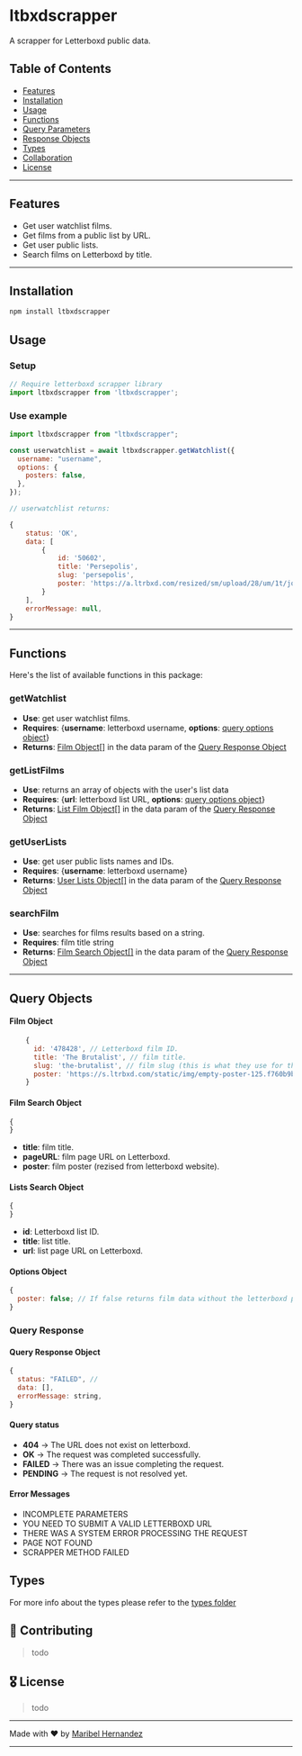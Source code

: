 # ltbxdscrapper

A scrapper for Letterboxd public data.

## Table of Contents

- [Features](#features)
- [Installation](#installation)
- [Usage](#usage)
- [Functions](#functions)
- [Query Parameters](#query-parameters)
- [Response Objects](#response-objects)
- [Types](#types)
- [Collaboration](#collaboration)
- [License](#license)

---

## Features

- Get user watchlist films.
- Get films from a public list by URL.
- Get user public lists.
- Search films on Letterboxd by title.

---

## Installation

```bash
npm install ltbxdscrapper
```

## Usage

### Setup

```javascript
// Require letterboxd scrapper library
import ltbxdscrapper from 'ltbxdscrapper';
```

### Use example

```javascript
import ltbxdscrapper from "ltbxdscrapper";

const userwatchlist = await ltbxdscrapper.getWatchlist({
  username: "username",
  options: {
    posters: false,
  },
});

// userwatchlist returns:

{
    status: 'OK',
    data: [
        {
            id: '50602',
            title: 'Persepolis',
            slug: 'persepolis',
            poster: 'https://a.ltrbxd.com/resized/sm/upload/28/um/1t/jq/dYvyF1RlNokAd1N7Nek0vDpYsV6-0-125-0-187-crop.jpg?v=fc5d71c744'
        }
    ],
    errorMessage: null,
}
```

---

## Functions

Here's the list of available functions in this package:

### getWatchlist

- **Use**: get user watchlist films.
- **Requires**: {**username**: letterboxd username, **options**: <a href="https://github.com/codebymaribel/ltbxd-scrapper?tab=readme-ov-file#options-object">query options object</a>}
- **Returns**: <a href="https://github.com/codebymaribel/ltbxd-scrapper?tab=readme-ov-file#film-object">Film Object[]</a> in the data param of the <a href="https://github.com/codebymaribel/ltbxd-scrapper?tab=readme-ov-file#options-object">Query Response Object</a>

### getListFilms

- **Use**: returns an array of objects with the user's list data
- **Requires**: {**url**: letterboxd list URL, **options**: <a href="https://github.com/codebymaribel/ltbxd-scrapper?tab=readme-ov-file#options-object">query options object</a>}
- **Returns**: <a href="https://google.com">List Film Object[]</a> in the data param of the <a href="https://github.com/codebymaribel/ltbxd-scrapper?tab=readme-ov-file#options-object">Query Response Object</a>

### getUserLists

- **Use**: get user public lists names and IDs.
- **Requires**: {**username**: letterboxd username}
- **Returns**: <a href="#lists-search-object">User Lists Object[]</a> in the data param of the <a href="https://github.com/codebymaribel/ltbxd-scrapper?tab=readme-ov-file#options-object">Query Response Object</a>

### searchFilm

- **Use**: searches for films results based on a string.
- **Requires**: film title string
- **Returns**: <a href="#film-search-object"> Film Search Object[]</a> in the data param of the <a href="https://github.com/codebymaribel/ltbxd-scrapper?tab=readme-ov-file#options-object">Query Response Object</a>

---

## Query Objects

#### Film Object

```javascript
    {
      id: '478428', // Letterboxd film ID.
      title: 'The Brutalist', // film title.
      slug: 'the-brutalist', // film slug (this is what they use for the films URL).
      poster: 'https://s.ltrbxd.com/static/img/empty-poster-125.f760b9b5.png' // film poster (rezised from letterboxd website).
    }
```

#### Film Search Object

```javascript
{
}
```

- **title**: film title.
- **pageURL**: film page URL on Letterboxd.
- **poster**: film poster (rezised from letterboxd website).

#### Lists Search Object

```javascript
{
}
```

- **id**: Letterboxd list ID.
- **title**: list title.
- **url**: list page URL on Letterboxd.

#### Options Object

```javascript
{
  poster: false; // If false returns film data without the letterboxd poster, if not specified returns always true.
}
```

### Query Response

#### Query Response Object

```javascript
{
  status: "FAILED", // 
  data: [],
  errorMessage: string,
}
```

#### Query status

- **404** -> The URL does not exist on letterboxd.
- **OK** -> The request was completed successfully.
- **FAILED** -> There was an issue completing the request.
- **PENDING** -> The request is not resolved yet.

#### Error Messages

- INCOMPLETE PARAMETERS
- YOU NEED TO SUBMIT A VALID LETTERBOXD URL
- THERE WAS A SYSTEM ERROR PROCESSING THE REQUEST
- PAGE NOT FOUND
- SCRAPPER METHOD FAILED

## Types

For more info about the types please refer to the [types folder](./src/types/index.d.ts)

## 🤝 Contributing

> todo

## 🎖 License

> todo

---

Made with ❤ by [Maribel Hernandez](https://github.com/codebymaribel)

---
